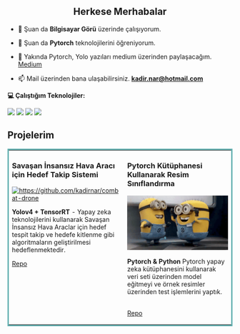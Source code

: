 <h2 align="center">Herkese Merhabalar</h2>

- 🔭 Şuan da **Bilgisayar Görü** üzerinde çalışıyorum.

- 🌱 Şuan da **Pytorch** teknolojilerini öğreniyorum.

- 📝 Yakında Pytorch, Yolo yazıları medium üzerinden paylaşacağım. [Medium](https://medium.com/@kadir.nar)

- 📫 Mail üzerinden bana ulaşabilirsiniz. **kadir.nar@hotmail.com**

**💻 Çalıştığım Teknolojiler:**


<code><a href="" target="_blank"><img height="50" src="https://www.vectorlogo.zone/logos/pytorch/pytorch-ar21.svg"></a></code>
<code><a href="" target="_blank"><img height="40" src="https://www.vectorlogo.zone/logos/python/python-official.svg"></a></code>
<code><a href="" target="_blank"><img height="50" src="https://www.vectorlogo.zone/logos/linux/linux-ar21.svg"></a></code>
<code><a href="" target="_blank"><img height="50" src="https://www.vectorlogo.zone/logos/raspberrypi/raspberrypi-ar21.svg"></a></code>

## Projelerim
<table bordercolor="#66b2b2">
  <tr>
    <td width="50%" valign="top">
      <h3>Savaşan İnsansız Hava Aracı için Hedef Takip Sistemi</h3>
        <a target="_blank" href="https://github.com/kadirnar/combat-drone">
            <img src="uav.gif" width="100%" alt="https://github.com/kadirnar/combat-drone"/>
        </a>
        <p><strong>Yolov4 + TensorRT</strong> - Yapay zeka teknolojilerini kullanarak Savaşan İnsansız Hava Araclar için  hedef tespit takip ve hedefe kitlenme gibi algoritmaların geliştirilmesi hedeflenmektedir.</p>
        <p><a target="_blank" href="https://github.com/kadirnar/combat-drone">Repo</a> </p>
    </td>
    <td width="50%" valign="top">
      <h3>Pytorch Kütüphanesi Kullanarak Resim Sınıflandırma</h3>
        <a target="_blank" href="https://github.com/kadirnar/pytorch-classification">
            <img src="minions.gif" width="100%" alt="https://github.com/kadirnar/pytorch-classification"/>
        </a>
        <p><strong>Pytorch & Python </strong> Pytorch yapay zeka kütüphanesini kullanarak veri seti üzerinden model eğitmeyi ve örnek resimler üzerinden test işlemlerini yaptık.</p>  
        <br/<p><a target="_blank" href="https://github.com/kadirnar/pytorch-classification">Repo</a> </p>
    </td>
  </tr>
</table>
